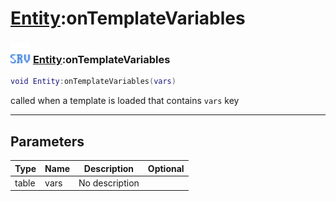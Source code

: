 # [Entity](../entity/README.md):onTemplateVariables

### <img src="../../.gitbook/assets/server.png" width="32" height="32" /> [Entity](../entity/README.md):onTemplateVariables

```lua
void Entity:onTemplateVariables(vars)
```

called when a template is loaded that contains `vars` key<br>

-----------------
## Parameters

| Type   | Name | Description | Optional |
| ------ | ---- | ----------- | -------: |
| table | vars | No description |   |
